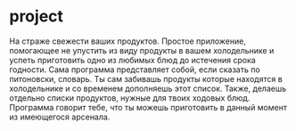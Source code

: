 # project
На страже свежести ваших продуктов. Простое приложение, помогающее не упустить из виду продукты в вашем холодельнике и успеть приготовить одно из любимых блюд до истечения срока годности. Сама программа представляет собой, если сказать по питоновски, словарь. Ты сам забивашь продукты которые находятся в холодельнике и со временем дополняешь этот список. Также, делаешь отдельно списки продуктов, нужные для твоих ходовых блюд. Программа говорит тебе, что ты можешь приготовить в данный момент из имеющегося арсенала.
